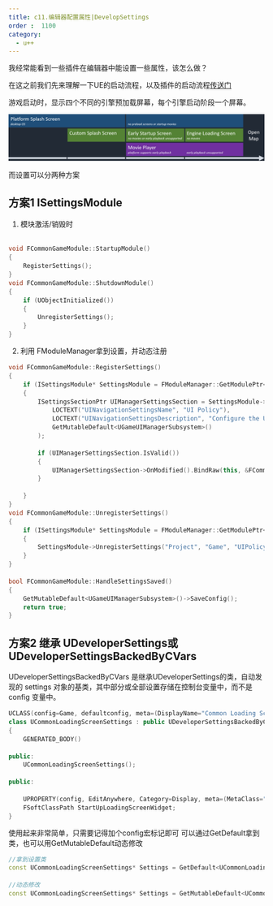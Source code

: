 ```yaml
---
title: c11.编辑器配置属性|DevelopSettings
order :  1100
category:
  - u++
---
```


<chatmessage avatar="../../assets/emoji/hx.png" :avatarWidth="40" >
我经常能看到一些插件在编辑器中能设置一些属性，该怎么做？
</chatmessage>

<chatmessage avatar="../../assets/emoji/bqb (2).png" :avatarWidth="40" alignLeft>

在这之前我们先来理解一下UE的启动流程，以及插件的启动流程[传送门](../ui_界面_/slate_ui框架_/1-editortoolPlugin.html)

</chatmessage>

<chatmessage avatar="../../assets/emoji/bqb (2).png" :avatarWidth="40" alignLeft>
游戏启动时，显示四个不同的引擎预加载屏幕，每个引擎启动阶段一个屏幕。
</chatmessage>

![](..%2Fassets%2Fpreload-screen-diagram.png)

<chatmessage avatar="../../assets/emoji/bqb (2).png" :avatarWidth="40" alignLeft>
而设置可以分两种方案
</chatmessage>

## 方案1 ISettingsModule

1. 模块激活/销毁时

```cpp

void FCommonGameModule::StartupModule()
{
	RegisterSettings();
}
void FCommonGameModule::ShutdownModule()
{
	if (UObjectInitialized())
	{
		UnregisterSettings();
	}
}
```
2. 利用 FModuleManager拿到设置，并动态注册

```cpp
void FCommonGameModule::RegisterSettings()
{
	if (ISettingsModule* SettingsModule = FModuleManager::GetModulePtr<ISettingsModule>("Settings"))
	{
		ISettingsSectionPtr UIManagerSettingsSection = SettingsModule->RegisterSettings("Project", "Game", "UI Polic",
			LOCTEXT("UINavigationSettingsName", "UI Policy"),
			LOCTEXT("UINavigationSettingsDescription", "Configure the UI policy."),
			GetMutableDefault<UGameUIManagerSubsystem>()
		);

		if (UIManagerSettingsSection.IsValid())
		{
			UIManagerSettingsSection->OnModified().BindRaw(this, &FCommonGameModule::HandleSettingsSaved);
		}
		
	}
}
void FCommonGameModule::UnregisterSettings()
{
	if (ISettingsModule* SettingsModule = FModuleManager::GetModulePtr<ISettingsModule>("Settings"))
	{
		SettingsModule->UnregisterSettings("Project", "Game", "UIPolicy");
	}
}

bool FCommonGameModule::HandleSettingsSaved()
{
	GetMutableDefault<UGameUIManagerSubsystem>()->SaveConfig();
	return true;
}
```

## 方案2 继承 UDeveloperSettings或UDeveloperSettingsBackedByCVars

<chatmessage avatar="../../assets/emoji/bqb (2).png" :avatarWidth="40" alignLeft>
UDeveloperSettingsBackedByCVars 是继承UDeveloperSettings的类，自动发现的 settings 对象的基类，其中部分或全部设置存储在控制台变量中，而不是 config 变量中。
</chatmessage>

```cpp
UCLASS(config=Game, defaultconfig, meta=(DisplayName="Common Loading Screen"))
class UCommonLoadingScreenSettings : public UDeveloperSettingsBackedByCVars
{
	GENERATED_BODY()

public:
	UCommonLoadingScreenSettings();

public:

	UPROPERTY(config, EditAnywhere, Category=Display, meta=(MetaClass="/Script/UMG.UserWidget"))
	FSoftClassPath StartUpLoadingScreenWidget;
}
```
<chatmessage avatar="../../assets/emoji/bqb (2).png" :avatarWidth="40" alignLeft>
使用起来非常简单，只需要记得加个config宏标记即可
</chatmessage>

<chatmessage avatar="../../assets/emoji/bqb (2).png" :avatarWidth="40" alignLeft>
可以通过GetDefault拿到类，也可以用GetMutableDefault动态修改
</chatmessage>

```cpp
//拿到设置类
const UCommonLoadingScreenSettings* Settings = GetDefault<UCommonLoadingScreenSettings>();

//动态修改
const UCommonLoadingScreenSettings* Settings = GetMutableDefault<UCommonLoadingScreenSettings>();
```